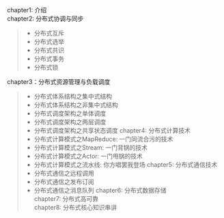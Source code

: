 chapter1: 介绍  
chapter2: 分布式协调与同步  
>+ 分布式互斥
>+ 分布式选举
>+ 分布式共识
>+ 分布式事务
>+ 分布式锁

chapter3：分布式资源管理与负载调度  
>+ 分布式体系结构之集中式结构
>+ 分布式体系结构之非集中式结构
>+ 分布式调度架构之单体调度
>+ 分布式调度架构之两层调度
>+ 分布式调度架构之共享状态调度
chapter4: 分布式计算技术  
>+ 分布式计算模式之MapReduce: 一门同流合污的技术
>+ 分布式计算模式之Stream: 一门背锅的技术
>+ 分布式计算模式之Actor: 一门甩锅的技术
>+ 分布式计算模式之流水线: 你方唱罢我登场
chapter5: 分布式通信技术  
>+ 分布式通信之远程调用
>+ 分布式通信之发布订阅
>+ 分布式通信之消息队列
chapter6: 分布式数据存储  
chapter7: 分布式高可靠  
chapter8: 分布式核心知识串讲  
